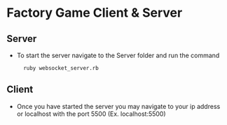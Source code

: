 Factory Game Client & Server
==============================

Server
------
- To start the server navigate to the Server folder and run the command

		ruby websocket_server.rb
    
Client
------
- Once you have started the server you may navigate to your ip address or localhost with the port 5500 (Ex. localhost:5500)
